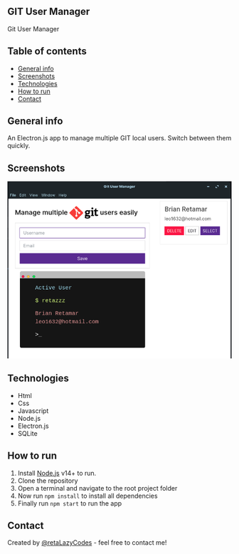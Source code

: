 ## GIT User Manager

Git User Manager

## Table of contents

- [General info](#general-info)
- [Screenshots](#screenshots)
- [Technologies](#technologies)
- [How to run](#how-to-run)
- [Contact](#contact)

## General info

An Electron.js app to manage multiple GIT local users. Switch between them quickly.

## Screenshots

![project screenshot](./src/ui/assets/capture.png)

## Technologies

- Html
- Css
- Javascript
- Node.js
- Electron.js
- SQLite

## How to run

1. Install [Node.js](https://nodejs.org/) v14+ to run.
2. Clone the repository
3. Open a terminal and navigate to the root project folder
4. Now run ```npm install``` to install all dependencies
5. Finally run ```npm start``` to run the app

## Contact

Created by [@retaLazyCodes](https://github.com/retaLazyCodes) - feel free to contact me!
